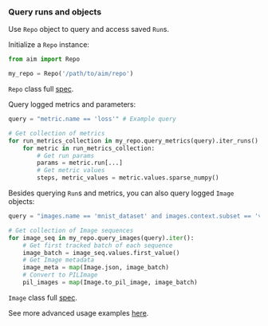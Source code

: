 ### Query runs and objects

Use `Repo` object to query and access saved `Run`s.

Initialize a `Repo` instance:

```python
from aim import Repo

my_repo = Repo('/path/to/aim/repo')
```
`Repo` class full [spec](../refs/sdk.html#aim.sdk.repo.Repo).

Query logged metrics and parameters:

```python
query = "metric.name == 'loss'" # Example query

# Get collection of metrics
for run_metrics_collection in my_repo.query_metrics(query).iter_runs():
    for metric in run_metrics_collection:
        # Get run params
        params = metric.run[...]
        # Get metric values
        steps, metric_values = metric.values.sparse_numpy()
```

Besides querying `Run`s and metrics, you can also query logged `Image` objects:

```python
query = "images.name == 'mnist_dataset' and images.context.subset == 'val"

# Get collection of Image sequences
for image_seq in my_repo.query_images(query).iter():
    # Get first tracked batch of each sequence
    image_batch = image_seq.values.first_value()
    # Get Image metadata
    image_meta = map(Image.json, image_batch)
    # Convert to PILImage
    pil_images = map(Image.to_pil_image, image_batch)
```

`Image` class full [spec](../refs/sdk.html#aim.sdk.objects.image.Image).


See more advanced usage examples [here](https://colab.research.google.com/drive/14rIAjpEyklf5fSMiRbyZs6iYG7IVibcI).
